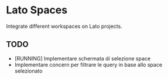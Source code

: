 # Lato Spaces
Integrate different workspaces on Lato projects.

## TODO

- [RUNNING] Implementare schermata di selezione space
- Implementare concern per filtrare le query in base allo space selezionato